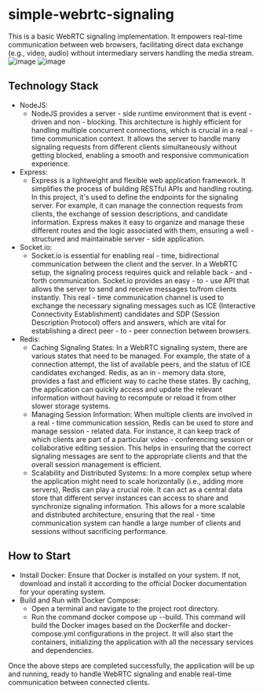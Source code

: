 # simple-webrtc-signaling
This is a basic WebRTC signaling implementation. It empowers real-time communication between web browsers, facilitating direct data exchange (e.g., video, audio) without intermediary servers handling the media stream.
![image](https://github.com/user-attachments/assets/762fc121-5b3f-45ef-b01c-b28a689d660a)
![image](https://github.com/user-attachments/assets/94ea9d5d-ae87-439d-a3a9-aa59e67f16af)

## Technology Stack
- NodeJS:
  - NodeJS provides a server - side runtime environment that is event - driven and non - blocking. This architecture is highly efficient for handling multiple concurrent connections, which is crucial in a real - time communication context. It allows the server to handle many signaling requests from different clients simultaneously without getting blocked, enabling a smooth and responsive communication experience.
- Express:
  - Express is a lightweight and flexible web application framework. It simplifies the process of building RESTful APIs and handling routing. In this project, it's used to define the endpoints for the signaling server. For example, it can manage the connection requests from clients, the exchange of session descriptions, and candidate information. Express makes it easy to organize and manage these different routes and the logic associated with them, ensuring a well - structured and maintainable server - side application.
- Socket.io: 
  - Socket.io is essential for enabling real - time, bidirectional communication between the client and the server. In a WebRTC setup, the signaling process requires quick and reliable back - and - forth communication. Socket.io provides an easy - to - use API that allows the server to send and receive messages to/from clients instantly. This real - time communication channel is used to exchange the necessary signaling messages such as ICE (Interactive Connectivity Establishment) candidates and SDP (Session Description Protocol) offers and answers, which are vital for establishing a direct peer - to - peer connection between browsers.
- Redis:
  - Caching Signaling States: In a WebRTC signaling system, there are various states that need to be managed. For example, the state of a connection attempt, the list of available peers, and the status of ICE candidates exchanged. Redis, as an in - memory data store, provides a fast and efficient way to cache these states. By caching, the application can quickly access and update the relevant information without having to recompute or reload it from other slower storage systems.
  - Managing Session Information: When multiple clients are involved in a real - time communication session, Redis can be used to store and manage session - related data. For instance, it can keep track of which clients are part of a particular video - conferencing session or collaborative editing session. This helps in ensuring that the correct signaling messages are sent to the appropriate clients and that the overall session management is efficient.
  - Scalability and Distributed Systems: In a more complex setup where the application might need to scale horizontally (i.e., adding more servers), Redis can play a crucial role. It can act as a central data store that different server instances can access to share and synchronize signaling information. This allows for a more scalable and distributed architecture, ensuring that the real - time communication system can handle a large number of clients and sessions without sacrificing performance.

## How to Start
- Install Docker: Ensure that Docker is installed on your system. If not, download and install it according to the official Docker documentation for your operating system.
- Build and Run with Docker Compose:
  - Open a terminal and navigate to the project root directory.
  - Run the command docker compose up --build. This command will build the Docker images based on the Dockerfile and docker-compose.yml configurations in the project. It will also start the containers, initializing the application with all the necessary services and dependencies.


Once the above steps are completed successfully, the application will be up and running, ready to handle WebRTC signaling and enable real-time communication between connected clients.
